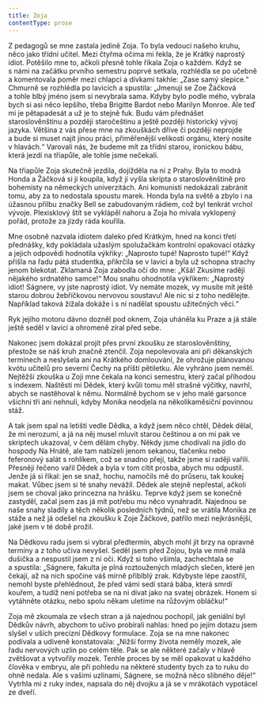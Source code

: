 ```yaml
---
title: Zoja
contentType: prose
---
```


  

Z pedagogů se mne zastala jedině Zoja. To byla vedoucí našeho kruhu, něco jako třídní učitel. Mezi čtyřma očima mi řekla, že je Krátký naprostý idiot. Potěšilo mne to, ačkoli přesně tohle říkala Zoja o kaž­dém. Když se s námi na začátku prvního semestru poprvé setkala, rozhlédla se po učebně a komentovala poměr mezi chlapci a dívkami takhle: „Zase samý slepice.“ Chmurně se rozhlédla po lavicích a spustila: „Jmenuji se Zoe Žáčková a tohle blbý jméno jsem si nevybrala sama. Kdyby bylo podle mého, vybrala bych si asi něco lepšího, třeba Brigitte Bardot nebo Marilyn Monroe. Ale teď mi je pětapadesát a už je to stejně fuk. Budu vám přednášet staroslověnštinu a později staročeštinu a ještě později historický vývoj jazyka. Většina z vás přese mne na zkouškách dříve či později neprojde a bude si muset najít jinou práci, přiměřenější velikosti orgánu, který nosíte v hlavách.“ Varovali nás, že budeme mít za třídní starou, ironickou bábu, která jezdí na třiapůle, ale tohle jsme nečekali.

Na třiapůle Zoja skutečně jezdila, dojížděla na ní z Prahy. Byla to modrá Honda a Žáčková si ji koupila, když jí vyšla skripta o staroslověnštině pro bohemisty na německých univerzitách. Ani komunisti nedokázali zabránit tomu, aby za to nedostala spoustu marek. Honda byla na světě a zbylo i na úžasnou přilbu značky Bell se zabudovaným rádiem, což byl tenkrát vrchol vývoje. Plexisklový štít se vyklápěl nahoru a Zoja ho mívala vyklopený pořád, protože za jízdy ráda kouřila.

Mne osobně nazvala idiotem daleko před Krátkým, hned na konci třetí přednášky, kdy pokládala užaslým spolužačkám kontrolní opakovací otázky a jejich odpovědi hodnotila výkřiky: „Naprosto tupé! Naprosto tupé!“ Když přišla na řadu pátá studentka, přikrčila se v lavici a byla už schopna strachy jenom blekotat. Zklamaná Zoja zabodla oči do mne: „Kšá! Zkusíme raději nějakého srdnatého samce!“ Mou snahu ohodnotila výkřikem: „Naprostý idiot! Ságnere, vy jste naprostý idiot. Vy nemáte mozek, vy musíte mít ještě starou dobrou žebříčkovou nervovou soustavu! Ale nic si z toho nedělejte. Například taková žížala dokáže i s ní nadělat spoustu užitečných věcí.“

Ryk jejího motoru dávno dozněl pod oknem, Zoja uháněla ku Praze a já stále ještě seděl v lavici a ohromeně zíral před sebe.

Nakonec jsem dokázal projít přes první zkoušku ze staroslověn­štiny, přestože se náš kruh značně ztenčil. Zoja nepolevovala ani při děkanských termínech a neslyšela ani na Krátkého domlouvání, že ohrožuje plánovanou kvótu učitelů pro severní Čechy na příští pětiletku. Ale vyhráno jsem neměl. Nejtěžší zkouška u Zoji mne čekala na konci semestru, který začal příhodou s indexem. Naštěstí mi Dědek, který kvůli tomu měl strašné výčitky, navrhl, abych se nastěhoval k němu. Normálně bychom se v jeho malé garsonce všichni tři ani nehnuli, kdyby Monika neodjela na několikaměsíční povinnou stáž.

A tak jsem spal na letišti vedle Dědka, a když jsem něco chtěl, Dědek dělal, že mi nerozumí, a já na něj musel mluvit starou češtinou a on mi pak ve skriptech ukazoval, v čem dělám chyby. Někdy jsme chodívali na jídlo do hospody Na Hnátě, ale tam nabízeli jenom sekanou, tlačenku nebo feferonový salát s rohlíkem, což se snadno přejí, takže jsme si raději vařili. Přesněji řečeno vařil Dědek a byla v tom cítit prosba, abych mu odpustil. Jenže já si říkal: jen se snaž, hochu, namočils mě do průseru, tak koukej makat. Vůbec jsem si té snahy nevážil. Dědek ale stejně nepřestal, ačkoli jsem se choval jako princezna na hrášku. Teprve když jsem se konečně zastyděl, začal jsem zas já mít potřebu mu něco vynahradit. Najednou se naše snahy sladily a těch několik posledních týdnů, než se vrátila Monika ze stáže a než já odešel na zkoušku k Zoje Žáčkové, patřilo mezi nejkrásnější, jaké jsem v té době prožil.

Na Dědkovu radu jsem si vybral předtermín, abych mohl jít brzy na opravné termíny a z toho učiva nevyšel. Seděl jsem před Zojou, byla ve mně malá dušička a nespustil jsem z ní oči. Když si toho všimla, zachechtala se a spustila: „Ságnere, fakulta je plná roztoužených mladých slečen, které jen čekají, až na nich spočine váš mírně přiblblý zrak. Kdybyste lépe zaostřil, nemohl byste přehlédnout, že před vámi sedí stará bába, která smrdí kouřem, a tudíž není potřeba se na ni dívat jako na svatej obrázek. Honem si vytáhněte otázku, nebo spolu někam uletíme na růžovým obláčku!“

Zoja mě zkoumala ze všech stran a já najednou pochopil, jak geniální byl Dědkův návrh, abychom to učivo probírali nahlas: hned po jejím dotazu jsem slyšel v uších precizní Dědkovy formulace. Zoja se na mne nakonec podívala a udiveně konstatovala: „Nižší formy života neměly mozek, ale řadu nervových uzlin po celém těle. Pak se ale některé začaly v hlavě zvětšovat a vytvořily mozek. Tenhle proces by se měl opakovat u každého člověka v embryu, ale při pohledu na některé studenty bych za to ruku do ohně nedala. Ale s vašimi uzlinami, Ságnere, se možná něco slibného děje!“ Vytrhla mi z ruky index, napsala do něj dvojku a já se v mrákotách vypotácel ze dveří.

